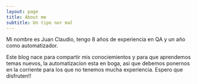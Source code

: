 ```yaml
---
layout: page
title: About me
subtitle: Un tipo nor mal
---
```


Mi nombre es Juan Claudio, tengo  8 años de experiencia en QA y un año como automatizador.  

Este blog nace para compartir mis conociemientos y para que aprendemos temas nuevos, la automatizacion 
esta en boga, asi que debemos ponernos en la corriente para los que no tenemos mucha experiencia. 
Espero que disfruten!!
